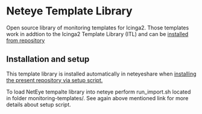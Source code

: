 # Neteye Template Library

Open source library of monitoring templates for Icinga2. Those templates work in addtion to the Icinga2 Template Library (ITL) and can be [installed from repository](https://github.com/zampat/icinga2-monitoring-templates)

## Installation and setup
This template library is installed automatically in neteyeshare when [installing the present repository via setup script.](../scripts/)

To load NetEye tempalte library into neteye perform run_import.sh located in folder monitoring-templates/. See again above mentioned link for more details about setup script. 
